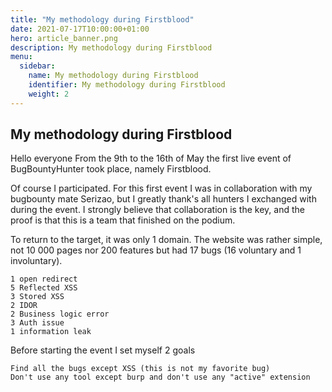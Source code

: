 ```yaml
---
title: "My methodology during Firstblood"
date: 2021-07-17T10:00:00+01:00
hero: article_banner.png
description: My methodology during Firstblood
menu:
  sidebar:
    name: My methodology during Firstblood
    identifier: My methodology during Firstblood
    weight: 2
---
```


## My methodology during Firstblood

Hello everyone
From the 9th to the 16th of May the first live event of BugBountyHunter took place, namely Firstblood.

Of course I participated. For this first event I was in collaboration with my bugbounty mate Serizao, but I greatly thank's all hunters I exchanged with during the event. I strongly believe that collaboration is the key, and the proof is that this is a team that finished on the podium.

To return to the target, it was only 1 domain. The website was rather simple, not 10 000 pages nor 200 features but had 17 bugs (16 voluntary and 1 involuntary).

    1 open redirect
    5 Reflected XSS
    3 Stored XSS
    2 IDOR
    2 Business logic error
    3 Auth issue
    1 information leak

Before starting the event I set myself 2 goals

    Find all the bugs except XSS (this is not my favorite bug)
    Don't use any tool except burp and don't use any "active" extension

